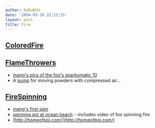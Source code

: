 ```yaml
---
author: DaRaNCH
date: '2004-03-10 22:13:35'
layout: post
title: Fire
---
```


## [ColoredFire](ColoredFire.html)

## [FlameThrowers](FlameThrowers.html)

* [mang's pics of the foo's sparkomatic 10](http://www.monkeyview.net/id/560/ranchtronics/03_25/index.vhtml)
* A [pump](http://exair.com/linevac/lv_page.htm) for moving powders with compressed air...

## [FireSpinning](FireSpinning.html)

* [mang's first spin](http://www.monkeyview.net/id/560/fire/first_spin/index.vhtml)
* [spinning poi at ocean beach](http://www.booyaka.com/~rkumar/potteryfire/) --includes video of foo spinning fire
* [http://homeofpoi.com/](http://homeofpoi.com/)
